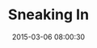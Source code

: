 ---
layout: post
title:  "Sneaking In"
number: "65"
date:   2015-03-06 08:00:30
large-image: "https://farm9.staticflickr.com/8564/16712750596_15cc79b2b3_k.jpg"
---